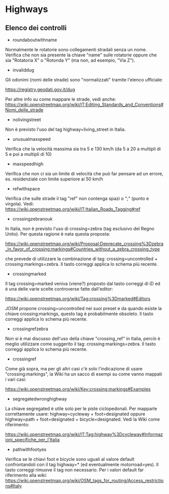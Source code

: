 # Highways

## Elenco dei controlli

- roundaboutwithname

Normalmente le rotatorie sono collegamenti stradali senza un nome. Verifica che non sia presente la chiave "name" sulle rotatorie oppure che sia "Rotatoria X" o "Rotonda Y" (ma non, ad esempio, "Via Z").

- invaliddug

Gli odonimi (nomi delle strade) sono "normalizzati" tramite l'elenco ufficiale:

https://registry.geodati.gov.it/dug

Per altre info su come mappare le strade, vedi anche: https://wiki.openstreetmap.org/wiki/IT:Editing_Standards_and_Conventions#Nomi_delle_strade

- nolivingstreet

Non è previsto l'uso del tag highway=living_street in Italia.

- unusualmaxspeed

Verifica che la velocità massima sia tra 5 e 130 km/h (da 5 a 20 a multipli di 5 e poi a multipli di 10)

- maxspeedhigh

Verifica che non ci sia un limite di velocità che può far pensare ad un errore, es. residenziale con limite superiore ai 50 km/h

- refwithspace

Verifica che sulle strade il tag "ref" non contenga spazi o ";" (punto e virgola). Vedi: https://wiki.openstreetmap.org/wiki/IT:Italian_Roads_Tagging#ref

- crossingzebranouk

In Italia, non è previsto l'uso di crossing=zebra (tag esclusivo del Regno Unito). Per questa ragione è nata questa proposta:

https://wiki.openstreetmap.org/wiki/Proposal:Deprecate_crossing%3Dzebra_in_favor_of_crossing:markings#Countries_without_a_zebra_crossing_type

che prevede di utilizzare la combinazione di tag: crossing=uncontrolled + crossing:markings=zebra.
Il tasto correggi applica lo schema più recente.

- crossingmarked

Il tag crossing=marked veniva (viene?) proposto dal tasto correggi di iD ed è una delle varie scelte controverse fatte dall'editor: 

https://wiki.openstreetmap.org/wiki/Tag:crossing%3Dmarked#Editors

JOSM propone crossing=uncontrolled nei suoi preset e da quando esiste la chiave crossing:markings, questo tag è probabilmente obsoleto. 
Il tasto correggi applica lo schema più recente.

- crossingrefzebra

Non si è mai discusso dell'uso della chiave "crossing_ref" in Italia, perciò è meglio utilizzare come suggerito il tag: crossing:markings=zebra.
Il tasto correggi applica lo schema più recente.

- crossingref

Come già sopra, ma per gli altri casi c'è solo l'indicazione di usare "crossing:markings", la Wiki ha un sacco di esempi su come vanno mappati i vari casi:

https://wiki.openstreetmap.org/wiki/Key:crossing:markings#Examples

- segregatedwronghighway

La chiave segregated è utile solo per le piste ciclopedonali.
Per mapparle correttamente usare: highway=cycleway + foot=designated oppure highway=path + foot=designated + bicycle=designated.
Vedi la Wiki come riferimento:

https://wiki.openstreetmap.org/wiki/IT:Tag:highway%3Dcycleway#Informazioni_specifiche_per_l'Italia

- pathwithfootyes

Verifica se le chiavi foot e bicycle sono uguali al valore default confrontandoli con il tag highway=* (ed eventualmente motorroad=yes). Il tasto correggi rimuove il tag non necessario.
Per i valori default far riferimento alla wiki:
https://wiki.openstreetmap.org/wiki/OSM_tags_for_routing/Access_restrictions#Italy

